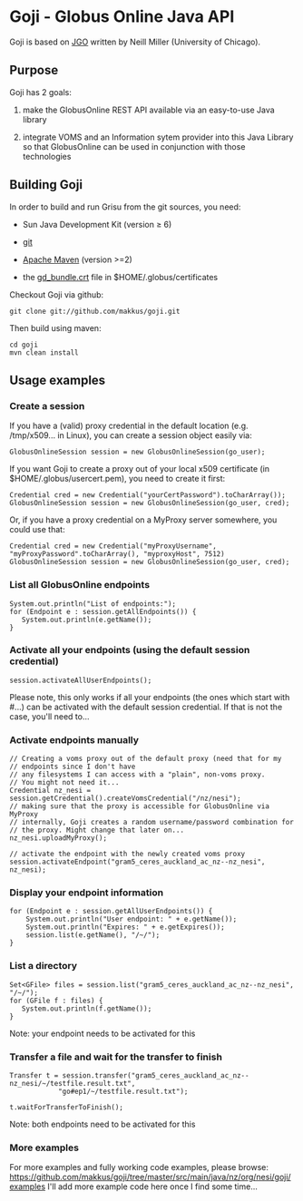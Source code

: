 Goji - Globus Online Java API
==========================

Goji is based on [JGO](http://confluence.globus.org/display/~neillm/JGOClient+Homepage) written by Neill Miller (University of Chicago). 

Purpose
-------

Goji has 2 goals:

1) make the GlobusOnline REST API available via an easy-to-use Java library

2) integrate VOMS and an Information sytem provider into this Java Library so that GlobusOnline can be used in conjunction with those technologies


Building Goji
-------------

In order to build and run Grisu from the git sources, you need: 

- Sun Java Development Kit (version ≥ 6)
- [git](http://git-scm.com) 
- [Apache Maven](http://maven.apache.org) (version >=2)

- the [gd_bundle.crt](http://www.mcs.anl.gov/~neillm/esg/gd_bundle.crt) file in $HOME/.globus/certificates

Checkout Goji via github:

    git clone git://github.com/makkus/goji.git
    
Then build using maven:

    cd goji
    mvn clean install
    
Usage examples 
---------------

### Create a session

If you have a (valid) proxy credential in the default location (e.g. /tmp/x509... in Linux), you can create a session object easily via:

    GlobusOnlineSession session = new GlobusOnlineSession(go_user);
    
If you want Goji to create a proxy out of your local x509 certificate (in  $HOME/.globus/usercert.pem), you need to create it first:

	Credential cred = new Credential("yourCertPassword").toCharArray());
	GlobusOnlineSession session = new GlobusOnlineSession(go_user, cred);
		
Or, if you have a proxy credential on a MyProxy server somewhere, you could use that:

    Credential cred = new Credential("myProxyUsername", "myProxyPassword".toCharArray(), "myproxyHost", 7512)
    GlobusOnlineSession session = new GlobusOnlineSession(go_user, cred);

### List all GlobusOnline endpoints

    System.out.println("List of endpoints:");
    for (Endpoint e : session.getAllEndpoints()) {
       System.out.println(e.getName());
    }
    
### Activate all your endpoints (using the default session credential)

    session.activateAllUserEndpoints();
    
Please note, this only works if all your endpoints (the ones which start with <yourGOusername>#...) can be activated with the default session credential.
If that is not the case, you'll need to...

### Activate endpoints manually

    // Creating a voms proxy out of the default proxy (need that for my
	// endpoints since I don't have
	// any filesystems I can access with a "plain", non-voms proxy.
	// You might not need it...
	Credential nz_nesi = session.getCredential().createVomsCredential("/nz/nesi");
	// making sure that the proxy is accessible for GlobusOnline via MyProxy
	// internally, Goji creates a random username/password combination for
	// the proxy. Might change that later on...
	nz_nesi.uploadMyProxy();

	// activate the endpoint with the newly created voms proxy
	session.activateEndpoint("gram5_ceres_auckland_ac_nz--nz_nesi", nz_nesi);

### Display your endpoint information

    for (Endpoint e : session.getAllUserEndpoints()) {
		System.out.println("User endpoint: " + e.getName());
		System.out.println("Expires: " + e.getExpires());
		session.list(e.getName(), "/~/");
	}
	
### List a directory

    Set<GFile> files = session.list("gram5_ceres_auckland_ac_nz--nz_nesi", "/~/");
	for (GFile f : files) {
	   System.out.println(f.getName());
	}
	
Note: your endpoint needs to be activated for this

### Transfer a file and wait for the transfer to finish

    Transfer t = session.transfer("gram5_ceres_auckland_ac_nz--nz_nesi/~/testfile.result.txt",
				"go#ep1/~/testfile.result.txt");

	t.waitForTransferToFinish();

Note: both endpoints need to be activated for this

### More examples

For more examples and fully working code examples, please browse: https://github.com/makkus/goji/tree/master/src/main/java/nz/org/nesi/goji/examples
I'll add more example code here once I find some time...
